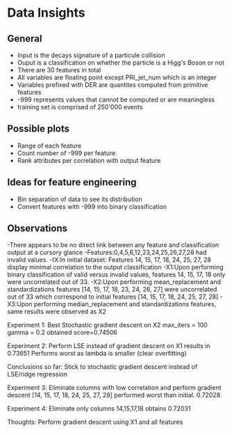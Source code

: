 # Data Insights

## General
- Input is the decays signature of a particule collision
- Ouput is a classification on whether the particle is a Higg's Boson or not
- There are 30 features in total
- All variables are floating point except PRI_jet_num which is an integer
- Variables prefixed with DER are quantites computed from primitive features
- -999 represents values that cannot be computed or are meaningless
- training set is comprised of 250'000 events

## Possible plots
- Range of each feature
- Count number of -999 per feature.
- Rank attributes per correlation with output feature

## Ideas for feature engineering
- Bin separation of data to see its distribution
- Convert features with -999 into binary classification

## Observations
-There appears to be no direct link between any feature and classification output at a cursory glance
-Features:0,4,5,6,12,23,24,25,26,27,28 had invalid values.
-tX:In initial dataset: Features 14, 15, 17, 18, 24, 25, 27, 28 display minimal correlation to the output classification
-X1:Upon performing binary classification of valid versus invalid values, features 14, 15, 17, 18 only were uncorrelated out of 33.
-X2:Upon performing mean_replacement and standardizations features [14, 15, 17, 18, 23, 24, 26, 27] were uncorrelated out of 33 which correspond to initial features [14, 15, 17, 18, 24, 25, 27, 28]
-X3:Upon performing median_replacement and standardizations features, same results were observed as X2

Experiment 1: Best
Stochastic gradient descent on X2 
max_iters = 100
gamma = 0.2
obtained score=0.74506

Experiment 2: Perform LSE instead of gradient descent on X1 results in  0.73651
Performs worst as lambda is smaller (clear overfitting)

Conclusions so far: Stick to stochastic gradient descent instead of LSE/ridge regression

Experiment 3:
Eliminate columns with low correlation and perform gradient descent
[14, 15, 17, 18, 24, 25, 27, 28] performed worst than initial. 	0.72028

Experiment 4:
Eliminate only columns 14,15,17,18 obtains 0.72031

Thoughts: Perform gradient descent using X1 and all features


